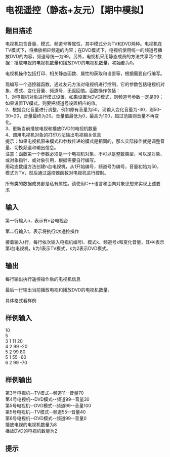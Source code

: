  # 电视遥控（静态+友元）【期中模拟】  
  
 ## 题目描述  
 电视机包含音量、模式、频道号等属性，其中模式分为TV和DVD两种。电视机在TV模式下，将播放相应频道的内容；在DVD模式下，电视机使用统一的频道号播放DVD的内容，频道号统一为99。另外，电视机采用静态成员的方法共享两个数据：播放电视的电视机数量和播放DVD的电视机数量，初始都为0。  
   
 电视机操作包括打印、相关静态函数、属性的获取和设置等，根据需要自行编写。  
   
 现编写一个遥控器函数，通过友元方法对电视机进行控制，它的参数包括电视机对象、模式、变化音量、频道号，无返回值。函数操作包括：  
 1、对电视机对象进行模式设置，如果设置为DVD模式，则频道号参数一定是99；如果设置TV模式，则要把频道号设置相应的值。  
 2、根据变化音量进行调整，例如原有音量为50，现输入变化音量为-30，则50-30=20，音量最终为20。音量值最低为0，最高为100，超过范围则音量不再变化。  
 3、更新当前播放电视和播放DVD的电视机数量  
 4、调用电视机对象的打印方法输出电视相关信息  
 提示：如果电视机原来模式和参数传递的模式是相同的，那么实际操作就是调整音量、切换频道和输出信息。  
 注意：函数第一个参数必须是一个电视机对象，不可以是整数类型，可以是对象、或对象指针、或对象引用，根据需要自行编写。  
 用动态数组方法创建n台电视机，从1开始编号，频道号为编号，音量初始为50，模式为TV，然后通过遥控器函数对电视机进行控制。  
   
 所有类的数据成员都是私有属性。请使用C++语言和面向对象思想来实现上述要求  
   
 ## 输入  
 第一行输入n，表示有n台电视台  
   
 第二行输入t，表示将执行t次遥控操作  
   
 接着输入t行，每行依次输入电视机编号i、模式k、频道号x和变化音量，其中i表示第i台电视机，k为1表示TV模式，k为2表示DVD模式。  
   
 ## 输出  
 每行输出执行遥控操作后的电视机信息  
   
 最后一行输出当前播放电视和播放DVD的电视机数量。  
   
 具体格式看样例  
   
 ## 样例输入  
 10  
 5  
 3 1 11 20  
 4 2 99 -20  
 5 2 99 80  
 5 1 55 -60  
 6 2 99 -70  
 ## 样例输出  
 第3号电视机--TV模式--频道11--音量70  
 第4号电视机--DVD模式--频道99--音量30  
 第5号电视机--DVD模式--频道99--音量100  
 第5号电视机--TV模式--频道55--音量40  
 第6号电视机--DVD模式--频道99--音量0  
 播放电视的电视机数量为8  
 播放DVD的电视机数量为2  
 ## 提示  
   
  
